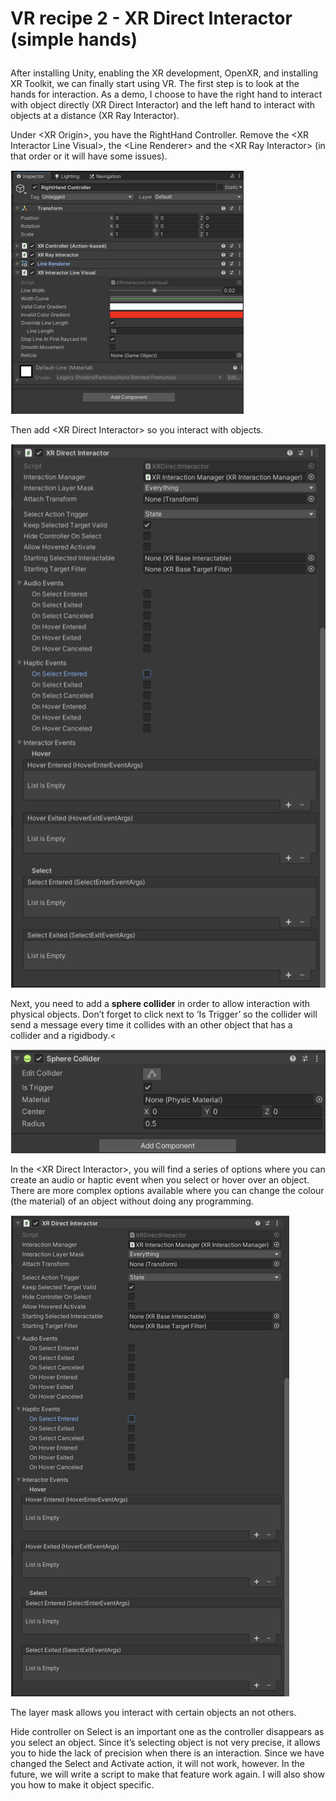 # VR recipe 2 - XR Direct Interactor (simple hands)</b></p>
After installing Unity, enabling the XR development, OpenXR, and installing XR Toolkit, we can finally start using VR. The first step is to look at the hands for interaction. As a demo, I choose to have the right hand to interact with object directly (XR Direct Interactor) and the left hand to interact with objects at a distance (XR Ray Interactor).

Under &lt;XR Origin&gt;, you have the RightHand Controller. Remove the &lt;XR Interactor Line Visual&gt;, the &lt;Line Renderer&gt; and the &lt;XR Ray Interactor&gt; (in that order or it will have some issues).

<p align="left"><img src="images/recipe201.png"/></p>

Then add &lt;XR Direct Interactor&gt; so you interact with objects.

<p align="left"><img src="images/recipe202.png"/></p>

Next, you need to add a <b>sphere collider</b> in order to allow interaction with physical objects. Don’t forget to click next to ‘Is Trigger’ so the collider will send a message every time it collides with an other object that has a collider and a rigidbody.<

<p align="left"><img src="images/recipe203.png"/></p>

In the &lt;XR Direct Interactor&gt;, you will find a series of options where you can create an audio or haptic event when you select or hover over an object. There are more complex options available where you can change the colour (the material) of an object without doing any programming.

<p align="left"><img src="images/recipe204.png"/></p>

The layer mask allows you interact with certain objects an not others.

Hide controller on Select is an important one as the controller disappears as you select an object. Since it’s selecting object is not very precise, it allows you to hide the lack of precision when there is an interaction. Since we have changed the Select and Activate action, it will not work, however. In the future, we will write a script to make that feature work again. I will also show you how to make it object specific.

